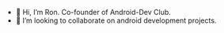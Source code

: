 - 👋 Hi, I’m Ron. Co-founder of Android-Dev Club.
- 👀 I’m looking to collaborate on android development projects.

